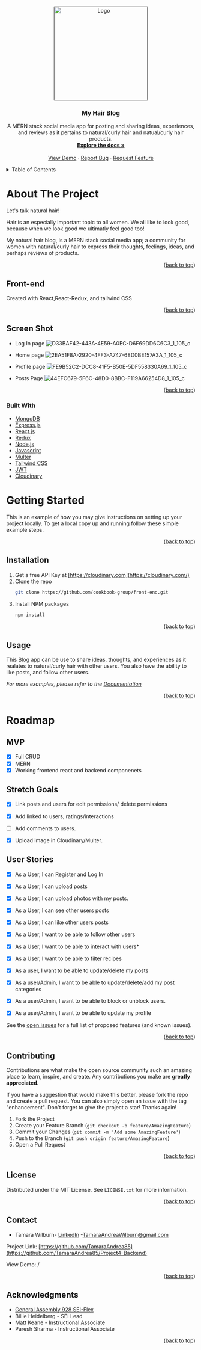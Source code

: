 <div id="top"></div>

<br />
<div align="center">
  <a href=>
    <img src="https://res.cloudinary.com/dsruc2myl/image/upload/v1647215896/personal/csui2q6fartgyn4r6qhc.png" alt="Logo" width="250" height="250">

  </a>

<h3 align="center">My Hair Blog</h3>

  <p align="center">
   A MERN stack social media app for posting and sharing ideas, experiences, and reviews as it pertains to natural/curly hair and natual/curly hair products.
    <br />
    <a href="https://github.com/TamaraAndrea85/Project4-Backend"><strong>Explore the docs »</strong></a>
    <br />
    <br />
    <a href="https://project4-myblog.herokuapp.com/">View Demo</a>
    ·
    <a href="https://github.com/TamaraAndrea85/Project4-Backend/issues">Report Bug</a>
    ·
    <a href="https://github.com/TamaraAndrea85/Project4-Backend/issues">Request Feature</a>
  </p>
</div>



<!-- TABLE OF CONTENTS -->
<details>
  <summary>Table of Contents</summary>
  <ol>
    <li>
      <a href="#about-the-project">About The Project</a>
      <ul>
        <li><a href="#back-end">Back-end</a></li>
        <li><a href="#screen-shot">Screen Shot</a></li>
        <li><a href="#built-with">Built With</a></li>
      </ul>
    </li>
    <li>
      <a href="#getting-started">Getting Started</a>
      <ul>
        <li><a href="#installation">Installation</a></li>
      </ul>
    </li>
    <li><a href="#usage">Usage</a></li>
    <li><a href="#roadmap">Roadmap</a></li>
    <li><a href="#contributing">Contributing</a></li>
    <li><a href="#license">License</a></li>
    <li><a href="#contact">Contact</a></li>
    <li><a href="#acknowledgments">Acknowledgments</a></li>
  </ol>
</details>



<!-- ABOUT THE PROJECT -->
# About The Project

Let's talk natural hair!

Hair is an especially important topic to all women.  We all like to look good, because when we look good we ultimatly feel good too!

My natural hair blog, is a MERN stack social media app; a community for women with natural/curly hair to express their thoughts, feelings, ideas, and perhaps reviews of products.  

<p align="right">(<a href="#top">back to top</a>)</p>

## Front-end
Created with React,React-Redux, and tailwind CSS

<p align="right">(<a href="#top">back to top</a>)</p>

## Screen Shot
* Log In page
![D33BAF42-443A-4E59-A0EC-D6F69DD6C6C3_1_105_c](https://res.cloudinary.com/dsruc2myl/image/upload/v1649037818/isjuxqxm5l1nhmuco8n2.png)

* Home page
![2EA51F8A-2920-4FF3-A747-68D0BE157A3A_1_105_c](https://res.cloudinary.com/dsruc2myl/image/upload/v1649037818/v7ixtasq0x0obmvm1jiz.png)

* Profile page
![FE9B52C2-DCC8-41F5-B50E-5DF558330A69_1_105_c](https://res.cloudinary.com/dsruc2myl/image/upload/v1649037818/ccebdmqf5dirzpcfi1kx.png)


* Posts Page
![44EFC679-5F6C-48D0-8BBC-F119A66254D8_1_105_c](https://res.cloudinary.com/dsruc2myl/image/upload/v1649037796/nczdjd2e7h3u5xwr4puw.png)


<p align="right">(<a href="#top">back to top</a>)</p>

### Built With

* [MongoDB](https://www.mongodb.com/)
* [Express.js](https://expressjs.com/)
* [React.js](https://reactjs.org/)
* [Redux](https://react-redux.js.org/)
* [Node.js](https://nodejs.org/)
* [Javascript](https://developer.mozilla.org/en-US/docs/Web/JavaScript)
* [Multer](https://www.npmjs.com/package/multer)
* [Tailwind CSS](https://tailwindcss.com/docs/installation)
* [JWT](https://jwt.io/)
* [Cloudinary](https://cloudinary.com/)

# Getting Started

This is an example of how you may give instructions on setting up your project locally.
To get a local copy up and running follow these simple example steps.

<p align="right">(<a href="#top">back to top</a>)</p>


## Installation

1. Get a free API Key at [https://cloudinary.com](https://cloudinary.com/)
2. Clone the repo
   ```sh
   git clone https://github.com/cookbook-group/front-end.git
   ```
3. Install NPM packages
   ```sh
   npm install
   ```

<p align="right">(<a href="#top">back to top</a>)</p>



<!-- USAGE EXAMPLES -->
## Usage

This Blog app can be use to share ideas, thoughts, and experiences as it realates to natural/curly hair with other users. You also have the ability to like posts, and follow other users.

_For more examples, please refer to the [Documentation](https://example.com)_

<p align="right">(<a href="#top">back to top</a>)</p>



<!-- ROADMAP -->
# Roadmap

## MVP 
- [x] Full CRUD
- [x] MERN
- [x] Working frontend react and backend componenets

## Stretch Goals
- [x] Link posts and users for edit permissions/ delete permissions
- [x] Add linked to users, ratings/interactions
- [ ] Add comments to users.

- [x] Upload image in Cloudinary/Multer.

## User Stories
- [x] As a User, I can Register and Log In
- [x] As a User, I can upload posts
- [x] As a User, I can upload photos with my posts.
- [x] As a User, I can see other users posts
- [x] As a User, I can like other users posts
- [x] As a User, I want to be able to follow other users
- [x] As a User, I want to be able to interact with users*
- [x] As a User, I want to be able to filter recipes
- [x] As a user, I want to be able to update/delete my posts
- [x] As a user/Admin, I want to be able to update/delete/add my post categories
- [x] As a user/Admin, I want to be able to block or unblock users.
- [x] As a user/Admin, I want to be able to update my profile


See the [open issues](https://github.com/TamaraAndrea85/Project4-Backend/issues) for a full list of proposed features (and known issues).

<p align="right">(<a href="#top">back to top</a>)</p>



<!-- CONTRIBUTING -->
## Contributing

Contributions are what make the open source community such an amazing place to learn, inspire, and create. Any contributions you make are **greatly appreciated**.

If you have a suggestion that would make this better, please fork the repo and create a pull request. You can also simply open an issue with the tag "enhancement".
Don't forget to give the project a star! Thanks again!

1. Fork the Project
2. Create your Feature Branch (`git checkout -b feature/AmazingFeature`)
3. Commit your Changes (`git commit -m 'Add some AmazingFeature'`)
4. Push to the Branch (`git push origin feature/AmazingFeature`)
5. Open a Pull Request

<p align="right">(<a href="#top">back to top</a>)</p>



<!-- LICENSE -->
## License

Distributed under the MIT License. See `LICENSE.txt` for more information.

<p align="right">(<a href="#top">back to top</a>)</p>



<!-- CONTACT -->
## Contact



* Tamara Wilburn- [LinkedIn](https://www.linkedin.com/in/tamara-wilburn-905842227/) -[TamaraAndreaWilburn@gmail.com](TamaraAndreaWilburn@gmail.com)



Project Link: [https://github.com/TamaraAndrea85](https://github.com/TamaraAndrea85/Project4-Backend)

View Demo: /

<p align="right">(<a href="#top">back to top</a>)</p>



<!-- ACKNOWLEDGMENTS -->
## Acknowledgments

* [General Assembly 928 SEI-Flex](https://generalassemb.ly/)
* Billie Heidelberg - SEI Lead
* Matt Keane - Instructional Associate
* Paresh Sharma - Instructional Associate






<p align="right">(<a href="#top">back to top</a>)</p>



<!-- MARKDOWN LINKS & IMAGES -->
<!-- https://www.markdownguide.org/basic-syntax/#reference-style-links -->
[contributors-shield]: https://img.shields.io/github/contributors/github_username/repo_name.svg?style=for-the-badge
[contributors-url]: https://github.com/cookbook-group/front-end/graphs/contributors
[forks-shield]: https://img.shields.io/github/forks/github_username/repo_name.svg?style=for-the-badge
[forks-url]: https://github.com/cookbook-group/front-end/network/members
[stars-shield]: https://img.shields.io/github/stars/github_username/repo_name.svg?style=for-the-badge
[stars-url]: https://github.com/cookbook-group/front-end/stargazers
[issues-shield]: https://img.shields.io/github/issues/github_username/repo_name.svg?style=for-the-badge
[issues-url]: https://github.com/cookbook-group/front-end/issues
[license-shield]: https://img.shields.io/github/license/github_username/repo_name.svg?style=for-the-badge
[license-url]: https://github.com/cookbook-group/front-end/blob/master/LICENSE.txt
[linkedin-shield]: https://img.shields.io/badge/-LinkedIn-black.svg?style=for-the-badge&logo=linkedin&colorB=555
[linkedin-url]: https://linkedin.com/in/linkedin_username
[product-screenshot]: image/screenshot.png

